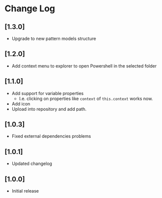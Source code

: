 # Change Log

## [1.3.0]
- Upgrade to new pattern models structure

## [1.2.0]
- Add context menu to explorer to open Powershell in the selected folder

## [1.1.0]
- Add support for variable properties
  - I.e. clicking on properties like `context` of `this.context` works now.
- Add icon
- Upload into repository and add path.

## [1.0.3]
- Fixed external dependencies problems

## [1.0.1]
- Updated changelog

## [1.0.0]
- Initial release